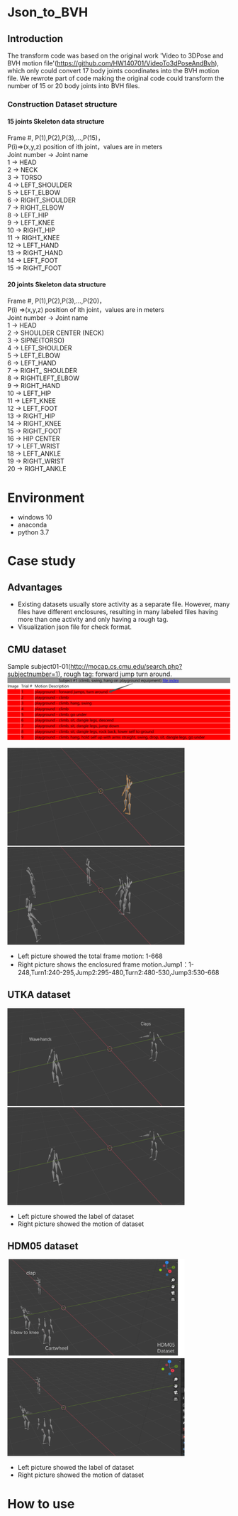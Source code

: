 # Json_to_BVH

## Introduction

The transform code was based on the original work 'Video to 3DPose and BVH motion file'(https://github.com/HW140701/VideoTo3dPoseAndBvh), which only could convert 17 body joints coordinates into the BVH motion file.
We rewrote part of code making the original code could transform the number of 15 or 20 body joints into BVH files.

### Construction Dataset structure
#### 15 joints Skeleton data structure           
Frame #, P(1),P(2),P(3),...,P(15)，<br/>
 P(i)=>(x,y,z) position of ith joint，values are in meters <br/>
Joint number -> Joint name <br/>
     1 -> HEAD <br/>
     2 -> NECK <br/>
     3 -> TORSO <br/>
     4 -> LEFT_SHOULDER <br/>
     5 -> LEFT_ELBOW <br/>
     6 -> RIGHT_SHOULDER <br/>
     7 -> RIGHT_ELBOW <br/>
     8 -> LEFT_HIP <br/>
     9 -> LEFT_KNEE <br/>
    10 -> RIGHT_HIP <br/>
    11 -> RIGHT_KNEE <br/>
    12 -> LEFT_HAND <br/>
    13 -> RIGHT_HAND <br/>
    14 -> LEFT_FOOT <br/>
    15 -> RIGHT_FOOT <br/>

#### 20 joints Skeleton data structure   
Frame #, P(1),P(2),P(3),...,P(20)，<br/>
 P(i) =>(x,y,z) position of ith joint，values are in meters <br/>
Joint number -> Joint name <br/>
     1 -> HEAD <br/>
     2 -> SHOULDER CENTER (NECK) <br/>
     3 -> SIPNE(TORSO) <br/>
     4 -> LEFT_SHOULDER <br/>
     5 -> LEFT_ELBOW <br/>
     6 -> LEFT_HAND <br/>
     7 -> RIGHT_ SHOULDER <br/>
     8 -> RIGHTLEFT_ELBOW <br/>
     9 -> RIGHT_HAND <br/>
    10 -> LEFT_HIP <br/>
    11 -> LEFT_KNEE <br/>
    12 -> LEFT_FOOT <br/>
    13 -> RIGHT_HIP <br/>
    14 -> RIGHT_KNEE <br/>
    15 -> RIGHT_FOOT <br/>
    16 -> HIP CENTER <br/>
    17 -> LEFT_WRIST <br/>
    18 -> LEFT_ANKLE <br/>
    19 -> RIGHT_WRIST <br/>
    20 -> RIGHT_ANKLE <br/>
# Environment
* windows 10
* anaconda 
* python 3.7
# Case study
## Advantages 
* Existing datasets usually store activity as a separate file. However, many files have different enclosures, resulting in many labeled files having more than one activity and only having a rough tag.
* Visualization json file for check format.


## CMU dataset 
Sample subject01-01(http://mocap.cs.cmu.edu/search.php?subjectnumber=1), rough tag: forward jump turn around.
<img src="https://github.com/YUANYUAN2222/GIT_json_to_BVH/blob/main/1636967124(1).png" >  

<img src="https://github.com/YUANYUAN2222/GIT_json_to_BVH/blob/main/%E5%9B%BE%E7%89%874.gif" width="400" height="220" >    <img src="https://github.com/YUANYUAN2222/GIT_json_to_BVH/blob/main/%E5%9B%BE%E7%89%873.gif" width="400" height="220"> <br/>
* Left picture showed the total frame motion: 1-668<br/>
* Right picture shows the enclosured frame motion.Jump1：1-248,Turn1:240-295,Jump2:295-480,Turn2:480-530,Jump3:530-668 <br/>

## UTKA dataset 

<img src="https://github.com/YUANYUAN2222/GIT_json_to_BVH/blob/main/%E5%9B%BE%E7%89%8713.png" width="400" height="220" >    <img src="https://github.com/YUANYUAN2222/GIT_json_to_BVH/blob/main/%E5%9B%BE%E7%89%875.gif" width="400" height="220"><br/>
* Left picture showed the label of dataset <br/>
* Right picture showed the motion of dataset <br/>

## HDM05 dataset 
<img src="https://github.com/YUANYUAN2222/GIT_json_to_BVH/blob/main/%E5%9B%BE%E7%89%879.png"  width="400" height="220" >    <img src="https://github.com/YUANYUAN2222/GIT_json_to_BVH/blob/main/%E5%9B%BE%E7%89%8710.gif" width="400" height="220"><br/>
* Left picture showed the label of dataset <br/>
* Right picture showed the motion of dataset <br/>

# How to use








 


